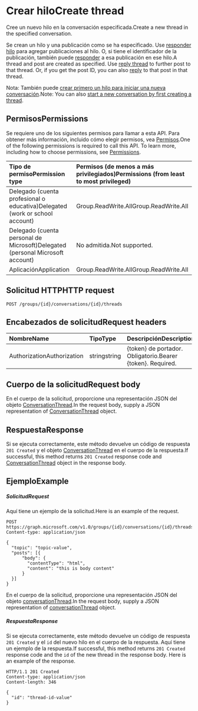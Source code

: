 # <a name="create-thread"></a><span data-ttu-id="f802d-101">Crear hilo</span><span class="sxs-lookup"><span data-stu-id="f802d-101">Create thread</span></span>

<span data-ttu-id="f802d-102">Cree un nuevo hilo en la conversación especificada.</span><span class="sxs-lookup"><span data-stu-id="f802d-102">Create a new thread in the specified conversation.</span></span> 

<span data-ttu-id="f802d-p101">Se crean un hilo y una publicación como se ha especificado. Use [responder hilo](conversationthread_reply.md) para agregar publicaciones al hilo. O, si tiene el identificador de la publicación, también puede [responder](post_reply.md) a esa publicación en ese hilo.</span><span class="sxs-lookup"><span data-stu-id="f802d-p101">A thread and post are created as specified. Use [reply thread](conversationthread_reply.md) to further post to that thread. Or, if you get the post ID, you can also [reply](post_reply.md) to that post in that thread.</span></span>

<span data-ttu-id="f802d-106">Nota: También puede [crear primero un hilo para iniciar una nueva conversación](group_post_threads.md).</span><span class="sxs-lookup"><span data-stu-id="f802d-106">Note: You can also [start a new conversation by first creating a thread](group_post_threads.md).</span></span>

## <a name="permissions"></a><span data-ttu-id="f802d-107">Permisos</span><span class="sxs-lookup"><span data-stu-id="f802d-107">Permissions</span></span>
<span data-ttu-id="f802d-p102">Se requiere uno de los siguientes permisos para llamar a esta API. Para obtener más información, incluido cómo elegir permisos, vea [Permisos](../../../concepts/permissions_reference.md).</span><span class="sxs-lookup"><span data-stu-id="f802d-p102">One of the following permissions is required to call this API. To learn more, including how to choose permissions, see [Permissions](../../../concepts/permissions_reference.md).</span></span>

|<span data-ttu-id="f802d-110">Tipo de permiso</span><span class="sxs-lookup"><span data-stu-id="f802d-110">Permission type</span></span>      | <span data-ttu-id="f802d-111">Permisos (de menos a más privilegiados)</span><span class="sxs-lookup"><span data-stu-id="f802d-111">Permissions (from least to most privileged)</span></span>              |
|:--------------------|:---------------------------------------------------------|
|<span data-ttu-id="f802d-112">Delegado (cuenta profesional o educativa)</span><span class="sxs-lookup"><span data-stu-id="f802d-112">Delegated (work or school account)</span></span> | <span data-ttu-id="f802d-113">Group.ReadWrite.All</span><span class="sxs-lookup"><span data-stu-id="f802d-113">Group.ReadWrite.All</span></span>    |
|<span data-ttu-id="f802d-114">Delegado (cuenta personal de Microsoft)</span><span class="sxs-lookup"><span data-stu-id="f802d-114">Delegated (personal Microsoft account)</span></span> | <span data-ttu-id="f802d-115">No admitida.</span><span class="sxs-lookup"><span data-stu-id="f802d-115">Not supported.</span></span>    |
|<span data-ttu-id="f802d-116">Aplicación</span><span class="sxs-lookup"><span data-stu-id="f802d-116">Application</span></span> | <span data-ttu-id="f802d-117">Group.ReadWrite.All</span><span class="sxs-lookup"><span data-stu-id="f802d-117">Group.ReadWrite.All</span></span> |

## <a name="http-request"></a><span data-ttu-id="f802d-118">Solicitud HTTP</span><span class="sxs-lookup"><span data-stu-id="f802d-118">HTTP request</span></span>
<!-- { "blockType": "ignored" } -->
```http
POST /groups/{id}/conversations/{id}/threads
```
## <a name="request-headers"></a><span data-ttu-id="f802d-119">Encabezados de solicitud</span><span class="sxs-lookup"><span data-stu-id="f802d-119">Request headers</span></span>
| <span data-ttu-id="f802d-120">Nombre</span><span class="sxs-lookup"><span data-stu-id="f802d-120">Name</span></span>       | <span data-ttu-id="f802d-121">Tipo</span><span class="sxs-lookup"><span data-stu-id="f802d-121">Type</span></span> | <span data-ttu-id="f802d-122">Descripción</span><span class="sxs-lookup"><span data-stu-id="f802d-122">Description</span></span>|
|:---------------|:--------|:----------|
| <span data-ttu-id="f802d-123">Authorization</span><span class="sxs-lookup"><span data-stu-id="f802d-123">Authorization</span></span>  | <span data-ttu-id="f802d-124">string</span><span class="sxs-lookup"><span data-stu-id="f802d-124">string</span></span>  | <span data-ttu-id="f802d-p103">{token} de portador. Obligatorio.</span><span class="sxs-lookup"><span data-stu-id="f802d-p103">Bearer {token}. Required.</span></span> |

## <a name="request-body"></a><span data-ttu-id="f802d-127">Cuerpo de la solicitud</span><span class="sxs-lookup"><span data-stu-id="f802d-127">Request body</span></span>
<span data-ttu-id="f802d-128">En el cuerpo de la solicitud, proporcione una representación JSON del objeto [ConversationThread](../resources/conversationthread.md).</span><span class="sxs-lookup"><span data-stu-id="f802d-128">In the request body, supply a JSON representation of [ConversationThread](../resources/conversationthread.md) object.</span></span>

## <a name="response"></a><span data-ttu-id="f802d-129">Respuesta</span><span class="sxs-lookup"><span data-stu-id="f802d-129">Response</span></span>

<span data-ttu-id="f802d-130">Si se ejecuta correctamente, este método devuelve un código de respuesta `201 Created` y el objeto [ConversationThread](../resources/conversationthread.md) en el cuerpo de la respuesta.</span><span class="sxs-lookup"><span data-stu-id="f802d-130">If successful, this method returns `201 Created` response code and [ConversationThread](../resources/conversationthread.md) object in the response body.</span></span>

## <a name="example"></a><span data-ttu-id="f802d-131">Ejemplo</span><span class="sxs-lookup"><span data-stu-id="f802d-131">Example</span></span>
##### <a name="request"></a><span data-ttu-id="f802d-132">Solicitud</span><span class="sxs-lookup"><span data-stu-id="f802d-132">Request</span></span>
<span data-ttu-id="f802d-133">Aquí tiene un ejemplo de la solicitud.</span><span class="sxs-lookup"><span data-stu-id="f802d-133">Here is an example of the request.</span></span>
<!-- {
  "blockType": "request",
  "name": "create_conversationthread_from_conversation"
}-->
```http
POST https://graph.microsoft.com/v1.0/groups/{id}/conversations/{id}/threads
Content-type: application/json

{
  "topic": "topic-value",
  "posts": [{
      "body": {
        "contentType": "html",
        "content": "this is body content"
      }
  }]
}
```
<span data-ttu-id="f802d-134">En el cuerpo de la solicitud, proporcione una representación JSON del objeto [conversationThread](../resources/conversationthread.md).</span><span class="sxs-lookup"><span data-stu-id="f802d-134">In the request body, supply a JSON representation of [conversationThread](../resources/conversationthread.md) object.</span></span>
##### <a name="response"></a><span data-ttu-id="f802d-135">Respuesta</span><span class="sxs-lookup"><span data-stu-id="f802d-135">Response</span></span>

<span data-ttu-id="f802d-p104">Si se ejecuta correctamente, este método devuelve un código de respuesta `201 Created` y el `id` del nuevo hilo en el cuerpo de la respuesta. Aquí tiene un ejemplo de la respuesta.</span><span class="sxs-lookup"><span data-stu-id="f802d-p104">If successful, this method returns `201 Created` response code and the `id` of the new thread in the response body. Here is an example of the response.</span></span> 
<!-- {
  "blockType": "response",
  "truncated": true,
  "@odata.type": "microsoft.graph.conversationThread"
} -->
```http
HTTP/1.1 201 Created
Content-type: application/json
Content-length: 346

{
  "id": "thread-id-value"
}
```

<!-- uuid: 8fcb5dbc-d5aa-4681-8e31-b001d5168d79
2015-10-25 14:57:30 UTC -->
<!-- {
  "type": "#page.annotation",
  "description": "Create thread",
  "keywords": "",
  "section": "documentation",
  "tocPath": ""
}-->

